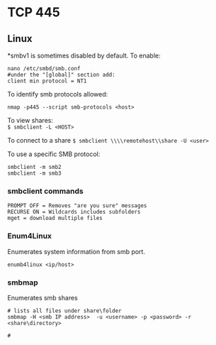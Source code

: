 # TCP 445  

## Linux

*smbv1 is sometimes disabled by default.  To enable:
```
nano /etc/smbd/smb.conf  
#under the "[global]" section add:
client min protocol = NT1
```
To identify smb protocols allowed:
```
nmap -p445 --script smb-protocols <host>
```

To view shares:  
`$ smbclient -L <HOST>`  

To connect to a share
`$ smbclient \\\\remotehost\\share -U <user>`

To use a specific SMB protocol:
```
smbclient -m smb2
smbclient -m smb3
```
### smbclient commands

```
PROMPT OFF = Removes "are you sure" messages
RECURSE ON = Wildcards includes subfolders
mget = download multiple files

```
### Enum4Linux  
Enumerates system information from smb port.  

`enumb4linux <ip/host>`  

### smbmap
Enumerates smb shares  

```
# lists all files under share\folder
smbmap -H <smb IP address>  -u <username> -p <password> -r <share\directory>

#
```
